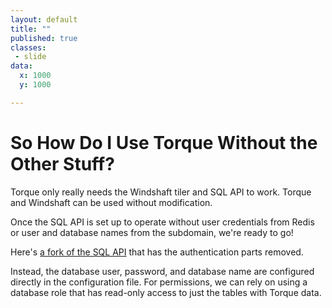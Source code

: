 ```yaml
---
layout: default
title: ""
published: true
classes:
 - slide
data:
  x: 1000
  y: 1000

---
```


# So How Do I Use Torque Without the Other Stuff? #

Torque only really needs the Windshaft tiler and SQL API to work.  Torque and Windshaft can be used
without modification.

Once the SQL API is set up to operate without user credentials from Redis or user and database names
from the subdomain, we're ready to go!

Here's [a fork of the SQL API](https://github.com/flibbertigibbet/CartoDB-SQL-API) that has the authentication parts removed.

Instead, the database user, password, and database name are configured directly in the configuration file.
For permissions, we can rely on using a database role that has read-only access to just the tables with Torque data.
